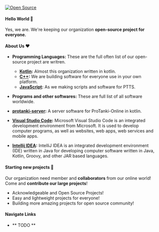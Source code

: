 [![Open Source](https://readme-typing-svg.herokuapp.com?size=30&center=true&multiline=true&width=960&height=200&lines=Hello%2C+This+is+PTTS-team%F0%9F%91%8B;We+group+of+Developers+prefer+open+source+projects+%F0%9F%A4%9D;Thank+you+for+contributor+and+collborators%F0%9F%92%95)](https://ptts0.tk/)
#### Hello World :wave:
Yes, we are. We're keeping our organization **open-source project for everyone.**

#### About Us :heart:
- **Programming Languages:** These are the full often list of our open-source project are writren.
  - **[Kotlin](https://kotlinlang.org):** Almost this organization written in kotlin.
  - **[C++](https://microsoft.com):** We are building software for everyone use in your own platform.
  - **[JavaScript](https://javascript.com/):** As we making scripts and software for PTTS.
  
 - **Programs and other softwares:** These are full list of all software worldwide.
  - **[protanki-server](https://github.com/Assasans/protanki-server):** A server software for ProTanki-Online in kotlin.
  - **[Visual Studio Code](https://code.visualstudio.com/):** Microsoft Visual Studio Code is an integrated development environment from Microsoft. It is used to develop computer programs, as well as websites, web apps, web services and mobile apps.
  - **[Intellij IDEA](https://www.jetbrains.com/idea/):** IntelliJ IDEA is an integrated development environment (IDE) written in Java for developing computer software written in Java, Kotlin, Groovy, and other JAR based languages.

#### Starting new projects :thinking:
Our organization need member and **collaborators** from our online world! <br>
Come and **contribute our large projects**!
- Acknowledgeable and Open Source Projects!
- Easy and lightweight projects for everyone!
- Building more amazing projects for open source community!

#### Navigate Links
- ** TODO **
